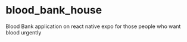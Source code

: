 # blood_bank_house
Blood Bank application on react native expo for those people who want blood urgently
